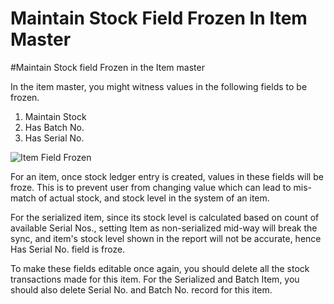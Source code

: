 <!-- add-breadcrumbs -->
# Maintain Stock Field Frozen In Item Master

#Maintain Stock field Frozen in the Item master

In the item master, you might witness values in the following fields to be frozen.

1. Maintain Stock
1. Has Batch No.
1. Has Serial No.

<img alt="Item Field Frozen" class="screenshot" src="/docs/assets/img/articles/maintain-stock-1.png">

For an item, once stock ledger entry is created, values in these fields will be froze. This is to prevent user from changing value which can lead to mis-match of actual stock, and stock level in the system of an item.

For the serialized item, since its stock level is calculated based on count of available Serial Nos., setting Item as non-serialized mid-way will break the sync, and item's stock level shown in the report will not be accurate, hence Has Serial No. field is froze.

To make these fields editable once again, you should delete all the stock transactions made for this item. For the Serialized and Batch Item, you should also delete Serial No. and Batch No. record for this item.

<!-- markdown -->